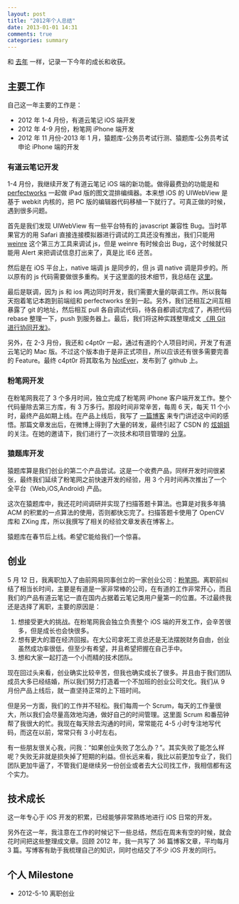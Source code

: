 ```yaml
---
layout: post
title: "2012年个人总结"
date: 2013-01-01 14:31
comments: true
categories: summary
---
```


和 [去年](/2012/01/01/2011-summary/) 一样，记录一下今年的成长和收获。

<!-- more -->

## 主要工作

自己这一年主要的工作是：

 * 2012 年 1-4 月份，有道云笔记 iOS 端开发
 * 2012 年 4-9 月份，粉笔网 iPhone 端开发
 * 2012 年 11 月份-2013 年 1 月，猿题库-公务员考试行测、猿题库-公务员考试申论 iPhone 端的开发

### 有道云笔记开发

<!--
1 月 26 日，结婚。从 2004 年 1 月 26 日我和她相识，再到今年的同一天结婚。8 年过去了，我和她因为相伴，过得快乐和充实。在承诺 “执子之手，与之携老” 的誓言后，我们也学会了相互诉说，相互迁就和相互照顾。
-->

1-4 月份，我继续开发了有道云笔记 iOS 端的新功能。做得最费劲的功能是和 [perfectworks](http://weibo.com/perfectworks) 一起做 iPad 版的图文混排编缉器。本来想 iOS 的 UIWebView 是基于 webkit 内核的，把 PC 版的编辑器代码移植一下就行了。可真正做的时候，遇到很多问题。

首先是我们发现 UIWebView 有一些平台特有的 javascript 兼容性 Bug。当时苹果官方的用 Safari 直接连接模拟器进行调试的工具还没有推出，我们只能用 [weinre](http://phonegap.github.com/weinre/) 这个第三方工具来调试 js，但是 weinre 有时候会出 Bug，这个时候就只能用 Alert 来把调试信息打出来了，真是比 IE6 还苦。

然后是在 iOS 平台上，native 端调 js 是同步的，但 js 调 native 调是异步的。所以原有的 js 代码需要做很多重构。关于这里面的技术细节，我总结在 [这里](/2012/03/24/talk-about-uiwebview-and-phonegap/)。

最后是联调，因为 js 和 ios 两边同时开发，我们需要大量的联调工作。所以我每天抱着笔记本跑到前端组和 perfectworks 坐到一起。另外，我们还相互之间互相暴露了 git 的地址，然后相互 pull 各自调试代码，待各自都调试完成了，再把代码 rebase 整理一下，push 到服务器上。最后，我们将这种实践整理成文 [《用 Git 进行协同开发》](/2012/02/29/collaboration-with-git/)。

另外，在 2-3 月份，我还和 c4pt0r 一起，通过有道的个人项目时间，开发了有道云笔记的 Mac 版。不过这个版本由于是非正式项目，所以应该还有很多需要完善的 Feature。最终 c4pt0r 将其取名为 [NotEver](https://github.com/c4pt0r/notever/wiki/NotEver)，发布到了 github 上。

### 粉笔网开发

在粉笔网我花了 3 个多月时间，独立完成了粉笔网 iPhone 客户端开发工作。整个代码量除去第三方库，有 3 万多行。那段时间非常辛苦，每周 6 天，每天 11 个小时，最终产品如期上线。在产品上线后，我写了 [一篇博客](/2012/09/15/talk-about-my-startup-exp/) 来专门讲述这中间的感悟。那篇文章发出后，在微博上得到了大量的转发，最终引起了 CSDN 的 [炫姐姐](http://weibo.com/cmdnclub) 的关注。在她的邀请下，我们进行了一次技术和项目管理的 [分享](/2012/10/15/scrum-and-architecture-in-fenbi/)。

### 猿题库开发

猿题库算是我们创业的第二个产品尝试。这是一个收费产品，同样开发时间很紧张，最终我们延续了粉笔网之前快速开发的经验，用 3 个月时间再次推出了一个全平台（Web,iOS,Android) 产品。

这次在猿题库中，我还花时间调研并实现了扫描答题卡算法。也算是对我多年搞 ACM 的积累的一点算法的使用，否则都快忘完了。扫描答题卡使用了 OpenCV 库和 ZXing 库，所以我撰写了相关的经验文章发表在博客上。

猿题库在春节后上线。希望它能给我们一个惊喜。

## 创业

5 月 12 日，我离职加入了由前网易同事创立的一家创业公司：[粉笔网](http://fenbi.com/)。离职前纠结了相当长时间，主要是有道是一家非常棒的公司，在有道的工作非常开心，而且我们的产品有道云笔记一直在国内占据着云笔记类用户量第一的位置。不过最终我还是选择了离职，主要的原因是：

 1. 想接受更大的挑战。在粉笔网我会独立负责整个 iOS 端的开发工作，会辛苦很多，但是成长也会快很多。
 2. 想有更大的潜在经济回报。在大公司拿死工资总还是无法摆脱财务自由，创业虽然成功率很低，但至少有希望，并且希望把握在自己手中。
 3. 想和大家一起打造一个小而精的技术团队。

现在回过头来看，创业确实比较辛苦，但我也确实成长了很多。并且由于我们团队成员大多已经结婚，所以我们努力打造着一个不加班的创业公司文化。我们从 9 月份产品上线后，就一直坚持正常的上下班时间。

但是另一方面，我们的工作并不轻松。我们每周一个 Scrum，每天的工作量很大，所以我们会尽量高效地沟通，做好自己的时间管理。这里面 Scrum 和番茄钟帮了我很大的忙。我现在每天除去沟通的时间，常常能花 4-5 小时专注地写代码，而这在以前，常常只有 3 小时左右。

有一些朋友很关心我，问我：“如果创业失败了怎么办？”。其实失败了能怎么样呢？失败无非就是损失掉了短期的利益。但长远来看，我比以前更加专业了，我们团队更加牛逼了，不管我们是继续另一份创业或者去大公司找工作，我相信都有这个实力。

## 技术成长

这一年专心于 iOS 开发的积累，已经能够非常熟练地进行 iOS 日常的开发。

另外在这一年，我注意在工作的时候记下一些总结，然后在周末有空的时候，就会花时间把这些整理成文章。回顾 2012 年，我一共写了 36 篇博客文章，平均每月 3 篇。写博客有助于我梳理自己的知识，同时也结交了不少 iOS 开发的同行。

## 个人 Milestone

 * 2012-5-10 离职创业
